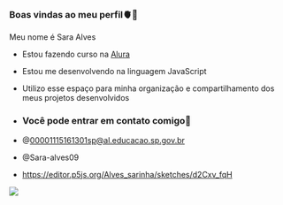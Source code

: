 ### Boas vindas ao meu perfil🫀🐶

Meu nome é Sara Alves

- Estou fazendo curso na [Alura](https://www.alura.com.br)
- Estou me desenvolvendo na linguagem JavaScript
- Utilizo esse espaço para minha organização e compartilhamento dos meus projetos desenvolvidos

- ### Você pode entrar em contato comigo📧

- @00001115161301sp@al.educacao.sp.gov.br
- @Sara-alves09

- https://editor.p5js.org/Alves_sarinha/sketches/d2Cxv_fqH


![](https://media1.tenor.com/m/MCBkr6dWLkUAAAAd/corinthians-rodrigo-garro.gif)
